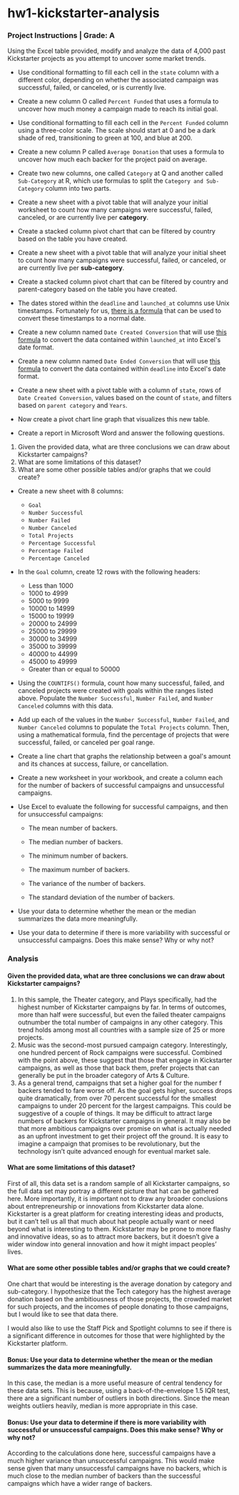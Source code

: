 # hw1-kickstarter-analysis

### Project Instructions | Grade: A
Using the Excel table provided, modify and analyze the data of 4,000 past Kickstarter projects as you attempt to uncover some market trends.

* Use conditional formatting to fill each cell in the `state` column with a different color, depending on whether the associated campaign was successful, failed, or canceled, or is currently live.

* Create a new column O called `Percent Funded` that uses a formula to uncover how much money a campaign made to reach its initial goal.

* Use conditional formatting to fill each cell in the `Percent Funded` column using a three-color scale. The scale should start at 0 and be a dark shade of red, transitioning to green at 100, and blue at 200.

* Create a new column P called `Average Donation` that uses a formula to uncover how much each backer for the project paid on average.

* Create two new columns, one called `Category` at Q and another called `Sub-Category` at R, which use formulas to split the `Category and Sub-Category` column into two parts.

* Create a new sheet with a pivot table that will analyze your initial worksheet to count how many campaigns were successful, failed, canceled, or are currently live per **category**.

* Create a stacked column pivot chart that can be filtered by country based on the table you have created.

* Create a new sheet with a pivot table that will analyze your initial sheet to count how many campaigns were successful, failed, or canceled, or are currently live per **sub-category**.

* Create a stacked column pivot chart that can be filtered by country and parent-category based on the table you have created.

* The dates stored within the `deadline` and `launched_at` columns use Unix timestamps. Fortunately for us, [there is a formula](https://www.extendoffice.com/documents/excel/2473-excel-timestamp-to-date.html) that can be used to convert these timestamps to a normal date.

* Create a new column named `Date Created Conversion` that will use [this formula](https://www.extendoffice.com/documents/excel/2473-excel-timestamp-to-date.html) to convert the data contained within `launched_at` into Excel's date format.

* Create a new column named `Date Ended Conversion` that will use [this formula](https://www.extendoffice.com/documents/excel/2473-excel-timestamp-to-date.html) to convert the data contained within `deadline` into Excel's date format.

* Create a new sheet with a pivot table with a column of `state`, rows of `Date Created Conversion`, values based on the count of `state`, and filters based on `parent category` and `Years`.

* Now create a pivot chart line graph that visualizes this new table.

* Create a report in Microsoft Word and answer the following questions.

1. Given the provided data, what are three conclusions we can draw about Kickstarter campaigns?
2. What are some limitations of this dataset?
3. What are some other possible tables and/or graphs that we could create?

* Create a new sheet with 8 columns:

  * `Goal`
  * `Number Successful`
  * `Number Failed`
  * `Number Canceled`
  * `Total Projects`
  * `Percentage Successful`
  * `Percentage Failed`
  * `Percentage Canceled`

* In the `Goal` column, create 12 rows with the following headers:

  * Less than 1000
  * 1000 to 4999
  * 5000 to 9999
  * 10000 to 14999
  * 15000 to 19999
  * 20000 to 24999
  * 25000 to 29999
  * 30000 to 34999
  * 35000 to 39999
  * 40000 to 44999
  * 45000 to 49999
  * Greater than or equal to 50000

* Using the `COUNTIFS()` formula, count how many successful, failed, and canceled projects were created with goals within the ranges listed above. Populate the `Number Successful`, `Number Failed`, and `Number Canceled` columns with this data.

* Add up each of the values in the `Number Successful`, `Number Failed`, and `Number Canceled` columns to populate the `Total Projects` column. Then, using a mathematical formula, find the percentage of projects that were successful, failed, or canceled per goal range.

* Create a line chart that graphs the relationship between a goal's amount and its chances at success, failure, or cancellation.

* Create a new worksheet in your workbook, and create a column each for the number of backers of successful campaigns and unsuccessful campaigns.

* Use Excel to evaluate the following for successful campaigns, and then for unsuccessful campaigns:

  * The mean number of backers.

  * The median number of backers.

  * The minimum number of backers.

  * The maximum number of backers.

  * The variance of the number of backers.

  * The standard deviation of the number of backers.

* Use your data to determine whether the mean or the median summarizes the data more meaningfully.

* Use your data to determine if there is more variability with successful or unsuccessful campaigns. Does this make sense? Why or why not?

### Analysis

#### Given the provided data, what are three conclusions we can draw about Kickstarter campaigns?

1.	In this sample, the Theater category, and Plays specifically, had the highest number of Kickstarter campaigns by far. In terms of outcomes, more than half were successful, but even the failed theater campaigns outnumber the total number of campaigns in any other category. This trend holds among most all countries with a sample size of 25 or more projects. 
2.	Music was the second-most pursued campaign category. Interestingly, one hundred percent of Rock campaigns were successful. Combined with the point above, these suggest that those that engage in Kickstarter campaigns, as well as those that back them, prefer projects that can generally be put in the broader category of Arts & Culture.
3.	As a general trend, campaigns that set a higher goal for the number f backers tended to fare worse off. As the goal gets higher, success drops quite dramatically, from over 70 percent successful for the smallest campaigns to under 20 percent for the largest campaigns. This could be suggestive of a couple of things. It may be difficult to attract large numbers of backers for Kickstarter campaigns in general. It may also be that more ambitious campaigns over promise on what is actually needed as an upfront investment to get their project off the ground. It is easy to imagine a campaign that promises to be revolutionary, but the technology isn’t quite advanced enough for eventual market sale.

#### What are some limitations of this dataset?

First of all, this data set is a random sample of all Kickstarter campaigns, so the full data set may portray a different picture that hat can be gathered here. More importantly, it is important not to draw any broader conclusions about entrepreneurship or innovations from Kickstarter data alone. Kickstarter is a great platform for creating interesting ideas and products, but it can’t tell us all that much about hat people actually want or need beyond what is interesting to them. Kickstarter may be prone to more flashy and innovative ideas, so as to attract more backers, but it doesn’t give a wider window into general innovation and how it might impact peoples’ lives.

#### What are some other possible tables and/or graphs that we could create?

One chart that would be interesting is the average donation by category and sub-category. I hypothesize that the Tech category has the highest average donation based on the ambitiousness of those projects, the crowded market for such projects, and the incomes of people donating to those campaigns, but I would like to see that data there. 

I would also like to use the Staff Pick and Spotlight columns to see if there is a significant difference in outcomes for those that were highlighted by the Kickstarter platform.

#### Bonus: Use your data to determine whether the mean or the median summarizes the data more meaningfully.

In this case, the median is a more useful measure of central tendency for these data sets. This is because, using a back-of-the-envelope 1.5 IQR test, there are a significant number of outliers in both directions. Since the mean weights outliers heavily, median is more appropriate in this case. 

#### Bonus: Use your data to determine if there is more variability with successful or unsuccessful campaigns. Does this make sense? Why or why not?

According to the calculations done here, successful campaigns have a much higher variance than unsuccessful campaigns. This would make sense given that many unsuccessful campaigns have no backers, which is much close to the median number of backers than the successful campaigns which have a wider range of backers. 

